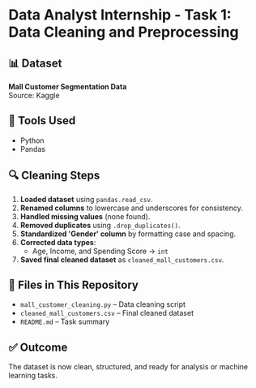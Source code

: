 # Data Analyst Internship - Task 1: Data Cleaning and Preprocessing
## 📊 Dataset
**Mall Customer Segmentation Data**  
Source: Kaggle
## 🔧 Tools Used
- Python
- Pandas
## 🔍 Cleaning Steps
1. **Loaded dataset** using `pandas.read_csv`.
2. **Renamed columns** to lowercase and underscores for consistency.
3. **Handled missing values** (none found).
4. **Removed duplicates** using `.drop_duplicates()`.
5. **Standardized 'Gender' column** by formatting case and spacing.
6. **Corrected data types**:
   - Age, Income, and Spending Score → `int`
7. **Saved final cleaned dataset** as `cleaned_mall_customers.csv`.
## 📁 Files in This Repository
- `mall_customer_cleaning.py` – Data cleaning script
- `cleaned_mall_customers.csv` – Final cleaned dataset
- `README.md` – Task summary
## ✅ Outcome
The dataset is now clean, structured, and ready for analysis or machine learning tasks.
